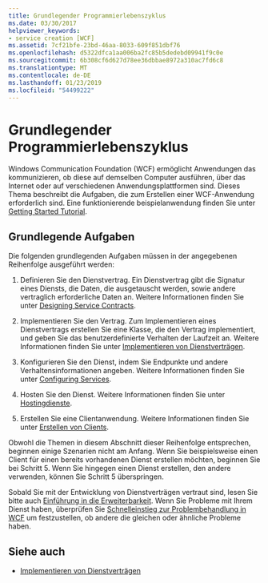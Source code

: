 ```yaml
---
title: Grundlegender Programmierlebenszyklus
ms.date: 03/30/2017
helpviewer_keywords:
- service creation [WCF]
ms.assetid: 7cf21bfe-23bd-46aa-8033-609f851dbf76
ms.openlocfilehash: d5322dfca1aa006ba2fc85b5dedebd09941f9c0e
ms.sourcegitcommit: 6b308cf6d627d78ee36dbbae8972a310ac7fd6c8
ms.translationtype: MT
ms.contentlocale: de-DE
ms.lasthandoff: 01/23/2019
ms.locfileid: "54499222"
---
```

# <a name="basic-programming-lifecycle"></a>Grundlegender Programmierlebenszyklus
Windows Communication Foundation (WCF) ermöglicht Anwendungen das kommunizieren, ob diese auf demselben Computer ausführen, über das Internet oder auf verschiedenen Anwendungsplattformen sind. Dieses Thema beschreibt die Aufgaben, die zum Erstellen einer WCF-Anwendung erforderlich sind. Eine funktionierende beispielanwendung finden Sie unter [Getting Started Tutorial](../../../docs/framework/wcf/getting-started-tutorial.md).  
  
## <a name="the-basic-tasks"></a>Grundlegende Aufgaben  
 Die folgenden grundlegenden Aufgaben müssen in der angegebenen Reihenfolge ausgeführt werden:  
  
1.  Definieren Sie den Dienstvertrag. Ein Dienstvertrag gibt die Signatur eines Diensts, die Daten, die ausgetauscht werden, sowie andere vertraglich erforderliche Daten an. Weitere Informationen finden Sie unter [Designing Service Contracts](../../../docs/framework/wcf/designing-service-contracts.md).  
  
2.  Implementieren Sie den Vertrag. Zum Implementieren eines Dienstvertrags erstellen Sie eine Klasse, die den Vertrag implementiert, und geben Sie das benutzerdefinierte Verhalten der Laufzeit an. Weitere Informationen finden Sie unter [Implementieren von Dienstverträgen](../../../docs/framework/wcf/implementing-service-contracts.md).  
  
3.  Konfigurieren Sie den Dienst, indem Sie Endpunkte und andere Verhaltensinformationen angeben. Weitere Informationen finden Sie unter [Configuring Services](../../../docs/framework/wcf/configuring-services.md).  
  
4.  Hosten Sie den Dienst. Weitere Informationen finden Sie unter [Hostingdienste](../../../docs/framework/wcf/hosting-services.md).  
  
5.  Erstellen Sie eine Clientanwendung. Weitere Informationen finden Sie unter [Erstellen von Clients](../../../docs/framework/wcf/building-clients.md).  
  
 Obwohl die Themen in diesem Abschnitt dieser Reihenfolge entsprechen, beginnen einige Szenarien nicht am Anfang. Wenn Sie beispielsweise einen Client für einen bereits vorhandenen Dienst erstellen möchten, beginnen Sie bei Schritt 5. Wenn Sie hingegen einen Dienst erstellen, den andere verwenden, können Sie Schritt 5 überspringen.  
  
 Sobald Sie mit der Entwicklung von Dienstverträgen vertraut sind, lesen Sie bitte auch [Einführung in die Erweiterbarkeit](../../../docs/framework/wcf/introduction-to-extensibility.md). Wenn Sie Probleme mit Ihrem Dienst haben, überprüfen Sie [Schnelleinstieg zur Problembehandlung in WCF](../../../docs/framework/wcf/wcf-troubleshooting-quickstart.md) um festzustellen, ob andere die gleichen oder ähnliche Probleme haben.  
  
## <a name="see-also"></a>Siehe auch
- [Implementieren von Dienstverträgen](../../../docs/framework/wcf/implementing-service-contracts.md)
